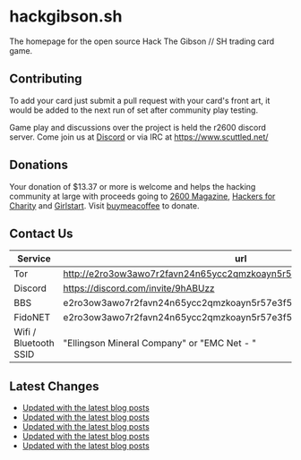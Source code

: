 # hackgibson.sh
The homepage for the open source Hack The Gibson // SH trading card game.


## Contributing

To add your card just submit a pull request with your card's front art, it would be added to the next run of set after community play testing.

Game play and discussions over the project is held the r2600 discord server. Come join us at [Discord](https://discord.com/invite/9hABUzz) or via IRC at https://www.scuttled.net/


## Donations

Your donation of $13.37 or more is welcome and helps the hacking community at large with proceeds going to [2600 Magazine](https://2600.com/), [Hackers for Charity](https://hackersforcharity.org) and [Girlstart](https://girlstart.org).  Visit [buymeacoffee](https://www.buymeacoffee.com/hackgibson.sh) to donate.


## Contact Us

Service | url
-|-
Tor | http://e2ro3ow3awo7r2favn24n65ycc2qmzkoayn5r57e3f56nvjwdcgg32ad.onion
Discord | https://discord.com/invite/9hABUzz
BBS | e2ro3ow3awo7r2favn24n65ycc2qmzkoayn5r57e3f56nvjwdcgg32ad.onion:23
FidoNET | e2ro3ow3awo7r2favn24n65ycc2qmzkoayn5r57e3f56nvjwdcgg32ad.onion:24554
Wifi / Bluetooth SSID | "Ellingson Mineral Company" or "EMC Net - <fidonet address>"

## Latest Changes
<!-- BLOG-POST-LIST:START -->
- [Updated with the latest blog posts](https://github.com/DFW2600/hackgibson.sh/commit/93c20b989d9488a10932e476e5cb0f575972be70)
- [Updated with the latest blog posts](https://github.com/DFW2600/hackgibson.sh/commit/67343f901b6ed51076ade3f86c3854d223e6a639)
- [Updated with the latest blog posts](https://github.com/DFW2600/hackgibson.sh/commit/036cf8519f79df946c01215a902a73ff04a48751)
- [Updated with the latest blog posts](https://github.com/DFW2600/hackgibson.sh/commit/d422bcffa9e1abcbfdf067373c3d2a981423b34e)
- [Updated with the latest blog posts](https://github.com/DFW2600/hackgibson.sh/commit/9c88d77abdf0ba88d7827d61d385a80a83d7a839)
<!-- BLOG-POST-LIST:END -->
